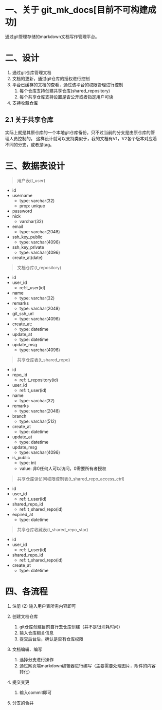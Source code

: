 # 一、关于 git_mk_docs[目前不可构建成功]
通过git管理存储的markdown文档写作管理平台。

# 二、设计
1. 通过git仓库管理文档
2. 文档的更新，通过git仓库的授权进行控制
3. 平台已缓存的文档的查看，通过该平台的权限管理进行控制
   1. 每个仓库支持创建共享仓库(shared_repository)
   2. 每个共享仓库支持设置是否公开或者指定用户可读
4. 支持收藏仓库

## 2.1 关于共享仓库
实际上就是其原仓库的一个本地git仓库备份。只不过当前的分支是由原仓库的管理人员控制的。
这样设计就可以支持类似于，我的文档有V1，V2各个版本对应着不同的分支，或者是tag。

# 三、数据表设计
> 用户表(t_user)
- id
- username
  - type: varchar(32) 
  - prop: unique
- password
- nick
  - varchar(32)
- email
  - type: varchar(2048)
- ssh_key_public
  - type: varchar(4096)
- ssh_key_private
  - type: varchar(4096)
- create_at(date)

> 文档仓库(t_repository)
- id
- user_id
  - ref:t_user(id)
- name
  - type: varchar(32)
- remarks
  - type: varchar(2048)
- git_ssh_url
  - type: varchar(4096)
- create_at:
  - type: datetime
- update_at
  - type: datetime
- update_msg
  - type: varchar(4096)

> 共享仓库表(t_shared_repo)
- id
- repo_id
  - ref: t_repository(id)
- user_id
  - ref: t_user(id)
- name
  - type: varchar(32)
- remarks
  - type: varchar(2048)
- branch
  - type: varchar(512)
- create_at
  - type: datetime
- update_at
  - type: datetime
- update_msg
  - type: varchar(4096)
- is_public
  - type: int
  - value: 非0任何人可以访问，0需要所有者授权
    
> 共享仓库读访问权限控制表(t_shared_repo_access_ctrl)
- id
- user_id
  - ref: t_user(id)
- shared_repo_id
  - ref: t_shared_repo(id)
- expired_at
  - type: datetime

> 共享仓库收藏表(t_shared_repo_star)
- id
- user_id
  - ref: t_user(id)
- shared_repo_id
  - ref: t_shared_repo(id)
- create_at
  - type: datetime

# 四、各流程
1. 注册
(2) 输入用户表所需内容即可

2. 创建文档仓库
   1. git仓库创建目前自行去仓库创建（并不是很消耗时间）
   2. 输入仓库相关信息
   3. 提交后台后，确认是否有仓库权限
   
3. 文档编辑、编写
    1. 选择分支进行操作
    2. 通过网页端markdown编辑器进行编写（主要需要处理图片，附件的内容转化）

4. 提交变更
   1. 输入commit即可

5. 分支的合并